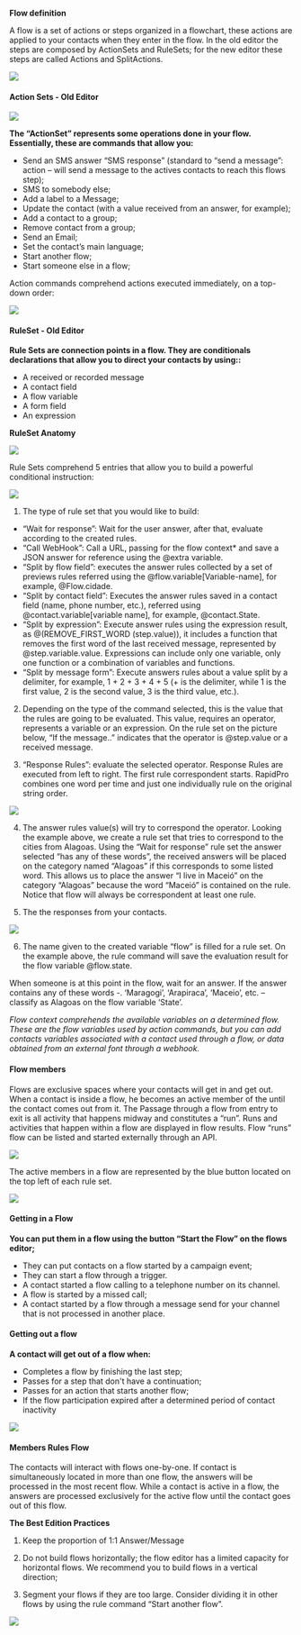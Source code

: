 
**Flow definition**

A flow is a set of actions or steps organized in a flowchart, these actions are applied to your contacts when they enter in the flow. In the old editor the steps are composed by ActionSets and RuleSets; for the new editor these steps are called Actions and SplitActions.

![](/img/flow/flow1.png)

#### Action Sets - Old Editor ####

![](/img/flow/flow2.png)

**The “ActionSet” represents some operations done in your flow. Essentially, these are commands that allow you:**
- Send an SMS answer “SMS response” (standard to “send a message”: action – will send a message to the actives contacts to reach this flows step);
- SMS to somebody else;
- Add a label to a Message;
- Update the contact  (with a value received from an answer, for example);
- Add a contact to a group;
- Remove contact from a group;
- Send an Email;
- Set the contact’s main language;
- Start another flow;
- Start someone else in a flow;

Action commands comprehend actions executed immediately, on a top-down order:

![](/img/flow/actionset1.png)

#### RuleSet - Old Editor ####

**Rule Sets are connection points in a flow. They are conditionals declarations that allow you to direct your contacts by using::**
- A received or recorded message
- A contact field
- A flow variable
- A form field
- An expression

**RuleSet Anatomy**

![](/img/flow/flow3.png)

Rule Sets comprehend 5 entries that allow you to build a powerful conditional instruction:

![](/img/flow/flow4.png)

1. The type of rule set that you would like to build:
 - “Wait for response”: Wait for the user answer, after that, evaluate according to the created rules.
 - “Call WebHook”: Call a URL, passing for the flow context* and save a JSON answer for reference using the @extra variable.
 - “Split by flow field”: executes the answer rules collected by a set of previews rules referred using the @flow.variable[Variable-name], for example, @Flow.cidade.
 - “Split by contact field”: Executes the answer rules saved in a contact field (name, phone number, etc.), referred using @contact.variable[variable name], for example, @contact.State.
 - “Split by expression”: Execute answer rules using the expression result, as @(REMOVE_FIRST_WORD (step.value)), it includes a function that removes the first word of the last received message, represented by @step.variable.value. Expressions can include only one variable, only one function or a combination of variables and functions.
 - “Split by message form”: Execute answers rules about a value split by a delimiter, for example, 1 + 2 + 3 + 4 + 5 (+ is the delimiter, while 1 is the first value, 2 is the second value, 3 is the third value, etc.).

2. Depending on the type of the command selected, this is the value that the rules are going to be evaluated. This value, requires an operator, represents a variable or an expression. On the rule set on the picture below, “If the message..” indicates that the operator is @step.value or a received message.

3. “Response Rules”: evaluate the selected operator. Response Rules are executed from left to right. The first rule correspondent starts. RapidPro combines one word per time and just one individually rule on the original string order. 

![](/img/flow/flow5.png)

4. The answer rules value(s) will try to correspond the operator. Looking the example above, we create a rule set that tries to correspond to the cities from Alagoas. Using the “Wait for response” rule set the answer selected “has any of these words”, the received answers will be placed on the category named  “Alagoas” if this corresponds to some listed word. This allows us to place the answer “I live in Maceió” on the category “Alagoas” because the word “Maceió” is contained on the rule. Notice that flow will always be correspondent at least one rule.

5. The the responses from your contacts.

![](/img/flow/flow6.png)

6. The name given to the created variable “flow” is filled for a rule set. On the example above, the rule command will save the evaluation result for the flow variable @flow.state.

When someone is at this point in the flow, wait for an answer. If the answer contains any of these words -. ‘Maragogi’, ‘Arapiraca’, ‘Maceio’, etc. – classify as Alagoas on the flow variable ‘State’.

*Flow context comprehends the available variables on a determined flow. These are the flow variables used by action commands, but you can add contacts variables associated with a contact used through a flow, or data obtained from an external font through a webhook.*

#### Flow members ####
Flows are exclusive spaces where your contacts will get in and get out.  When a contact is inside a flow, he becomes an active member of the until the contact comes out from it. The Passage through a flow from entry to exit is all activity that happens midway and constitutes a “run”. Runs and activities that happen within a flow are displayed in flow results. Flow “runs” flow can be listed and started externally through an API. 

![](/img/flow/flow7.png)

The active members in a flow are represented by the blue button located on the top left of each rule set.

![](/img/flow/flow8.png)

#### Getting in a Flow ####
**You can put them in a flow using the button “Start the Flow” on the flows editor;**
- They can put contacts on a flow started by a campaign event;
- They can start a flow through a trigger.
- A contact started a flow calling to a telephone number on its channel.
- A flow is started by a missed call;
- A contact started by a flow through a message send for your channel that is not processed in another place.

#### Getting out a flow ####
**A contact will get out of a flow when:**
- Completes a flow by finishing the last step;
- Passes for a step that don't have a continuation;
- Passes for an action that starts another flow;
- If the flow participation expired after a determined period of  contact inactivity 


![](/img/flow/flow9.png)

#### Members Rules Flow ####
The contacts will interact with flows  one-by-one. If contact is simultaneously located in more than one flow, the answers will be processed in the most recent flow. While a contact is active in a flow, the answers are processed exclusively for the active flow until the contact goes out of this flow. 

**The Best Edition Practices**
1. Keep the proportion of 1:1 Answer/Message

2.	Do not build flows horizontally; the flow editor has a limited capacity for horizontal flows.  We recommend you to build flows in a  vertical direction;

3.	Segment your flows if  they are too large. Consider dividing it in other flows by using the rule command “Start another flow”.

![](/img/flow/flow10.png)
